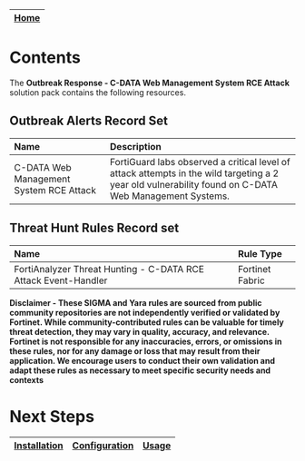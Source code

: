 | [Home](../README.md) |
 | -------------------------------------------- |

# Contents

The **Outbreak Response - C-DATA Web Management System RCE Attack** solution pack contains the following resources.

## Outbreak Alerts Record Set

| Name | Description |
|:-------------------------|:------------------|
| C-DATA Web Management System RCE Attack | FortiGuard labs observed a critical level of attack attempts in the wild targeting a 2 year old vulnerability found on C-DATA Web Management Systems. |

## Threat Hunt Rules Record set

| Name | Rule Type |
|:-------------------------|:------------------|
| FortiAnalyzer Threat Hunting - C-DATA RCE Attack Event-Handler | Fortinet Fabric |


 **Disclaimer - These SIGMA and Yara rules are sourced from public community repositories are not independently verified or validated by Fortinet. While community-contributed rules can be valuable for timely threat detection, they may vary in quality, accuracy, and relevance. Fortinet is not responsible for any inaccuracies, errors, or omissions in these rules, nor for any damage or loss that may result from their application. We encourage users to conduct their own validation and adapt these rules as necessary to meet specific security needs and contexts** 

# Next Steps
| [Installation](./setup.md#installation) | [Configuration](./setup.md#configuration) | [Usage](./usage.md) |
| ----------------------------------------- | ------------------------------------------- | --------------------- |